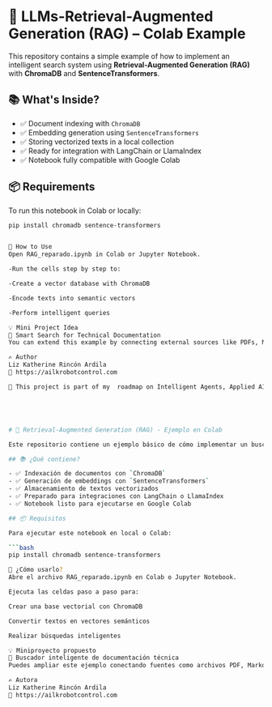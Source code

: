 # 🧠 LLMs-Retrieval-Augmented Generation (RAG) – Colab Example

This repository contains a simple example of how to implement an intelligent search system using **Retrieval-Augmented Generation (RAG)** with **ChromaDB** and **SentenceTransformers**.

## 📚 What's Inside?

- ✅ Document indexing with `ChromaDB`
- ✅ Embedding generation using `SentenceTransformers`
- ✅ Storing vectorized texts in a local collection
- ✅ Ready for integration with LangChain or LlamaIndex
- ✅ Notebook fully compatible with Google Colab

## 📦 Requirements

To run this notebook in Colab or locally:

```bash
pip install chromadb sentence-transformers


🚀 How to Use
Open RAG_reparado.ipynb in Colab or Jupyter Notebook.

-Run the cells step by step to:

-Create a vector database with ChromaDB

-Encode texts into semantic vectors

-Perform intelligent queries

💡 Mini Project Idea
🧪 Smart Search for Technical Documentation
You can extend this example by connecting external sources like PDFs, Markdown files, or Notion knowledge bases.

✍️ Author
Liz Katherine Rincón Ardila
🔗 https://ailkrobotcontrol.com

📌 This project is part of my  roadmap on Intelligent Agents, Applied AI, and GenAI-based automation.





# 🧠 Retrieval-Augmented Generation (RAG) - Ejemplo en Colab

Este repositorio contiene un ejemplo básico de cómo implementar un buscador inteligente utilizando **RAG (Retrieval-Augmented Generation)** con **ChromaDB** y **SentenceTransformers**.

## 📚 ¿Qué contiene?

- ✅ Indexación de documentos con `ChromaDB`
- ✅ Generación de embeddings con `SentenceTransformers`
- ✅ Almacenamiento de textos vectorizados
- ✅ Preparado para integraciones con LangChain o LlamaIndex
- ✅ Notebook listo para ejecutarse en Google Colab

## 📦 Requisitos

Para ejecutar este notebook en local o Colab:

```bash
pip install chromadb sentence-transformers

🚀 ¿Cómo usarlo?
Abre el archivo RAG_reparado.ipynb en Colab o Jupyter Notebook.

Ejecuta las celdas paso a paso para:

Crear una base vectorial con ChromaDB

Convertir textos en vectores semánticos

Realizar búsquedas inteligentes

💡 Miniproyecto propuesto
🧪 Buscador inteligente de documentación técnica
Puedes ampliar este ejemplo conectando fuentes como archivos PDF, Markdown o bases de conocimiento de Notion.

✍️ Autora
Liz Katherine Rincón Ardila
🔗 https://ailkrobotcontrol.com
